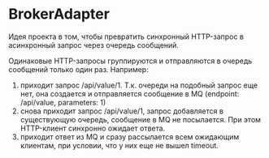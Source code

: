 # BrokerAdapter

Идея проекта в том, чтобы превратить синхронный HTTP-запрос в асинхронный запрос через очередь сообщений.

Одинаковые HTTP-запросы группируются и отправляются в очередь сообщений только один раз. Например:

1) приходит запрос /api/value/1. Т.к. очереди на подобный запрос еще нет, она создается и отправляется сообщение в MQ (endpoint: /api/value, parameters: 1)
2) снова приходит запрос /api/value/1, запрос добавляется в существующую очередь, сообщение в MQ не посылается. При этом HTTP-клиент синхронно ожидает ответа.
3) приходит ответ из MQ и сразу рассылается всем ожидающим клиентам, при условии, что у них еще не вышел timeout.
